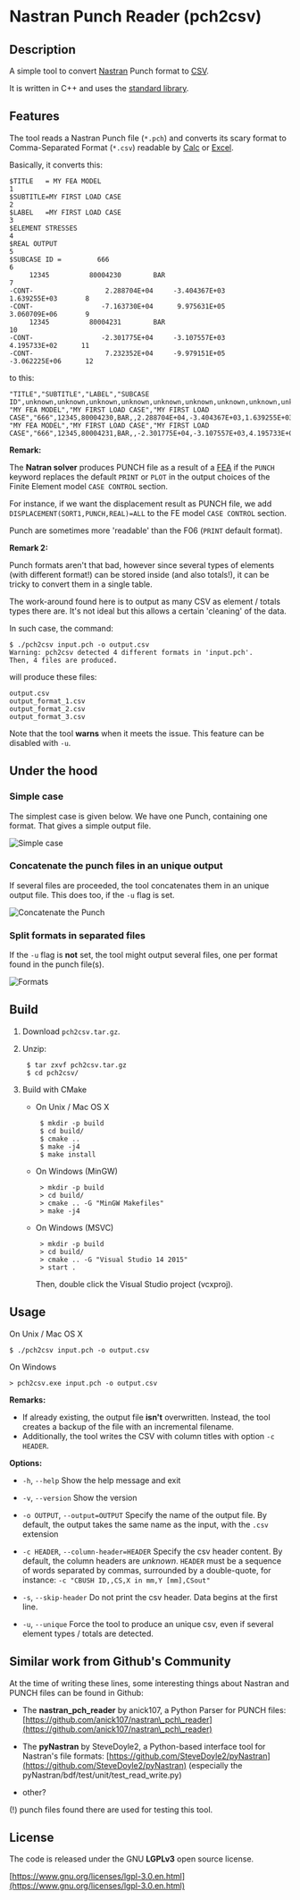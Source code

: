 # Nastran Punch Reader (pch2csv)

## Description

A simple tool to convert [Nastran](https://en.wikipedia.org/wiki/Nastran "NASA Nastran") Punch format to [CSV](https://en.wikipedia.org/wiki/Comma-separated_values "Comma-Separated Values (CSV)").

It is written in C++ and uses the [standard library](https://en.wikipedia.org/wiki/C%2B%2B_Standard_Library "C++ standard library").

## Features

The tool reads a Nastran Punch file (`*.pch`) and converts its scary format to
Comma-Separated Format (`*.csv`) readable by [Calc](https://en.wikipedia.org/wiki/LibreOffice_Calc "LibreOffice Calc") or [Excel](https://en.wikipedia.org/wiki/Microsoft_Excel "Microsoft Excel").


Basically, it converts this:

    $TITLE   = MY FEA MODEL                                                        1
    $SUBTITLE=MY FIRST LOAD CASE                                                   2
    $LABEL   =MY FIRST LOAD CASE                                                   3
    $ELEMENT STRESSES                                                              4
    $REAL OUTPUT                                                                   5
    $SUBCASE ID =         666                                                      6
         12345          80004230        BAR                                        7
    -CONT-                  2.288704E+04     -3.404367E+03      1.639255E+03       8
    -CONT-                 -7.163730E+04      9.975631E+05      3.060709E+06       9
         12345          80004231        BAR                                       10
    -CONT-                 -2.301775E+04     -3.107557E+03      4.195733E+02      11
    -CONT-                  7.232352E+04     -9.979151E+05     -3.062225E+06      12


to this:

    "TITLE","SUBTITLE","LABEL","SUBCASE ID",unknown,unknown,unknown,unknown,unknown,unknown,unknown,unknown,unknown,unknown,
    "MY FEA MODEL","MY FIRST LOAD CASE","MY FIRST LOAD CASE","666",12345,80004230,BAR,,2.288704E+04,-3.404367E+03,1.639255E+03,-7.163730E+04,9.975631E+05,3.060709E+06,
    "MY FEA MODEL","MY FIRST LOAD CASE","MY FIRST LOAD CASE","666",12345,80004231,BAR,,-2.301775E+04,-3.107557E+03,4.195733E+02,7.232352E+04,-9.979151E+05,-3.062225E+06,



__Remark:__

The **Natran solver** produces PUNCH file as a result of a [FEA](https://en.wikipedia.org/wiki/Finite_element_analysis "Finite Element Analysis (FEA)") if the `PUNCH` keyword replaces the default `PRINT` or `PLOT` in the output choices of
the Finite Element model `CASE CONTROL` section.


For instance, if we want the displacement result as PUNCH file, we add
`DISPLACEMENT(SORT1,PUNCH,REAL)=ALL` to the FE model `CASE CONTROL` section.

Punch are sometimes more 'readable' than the F06 (`PRINT` default format).

__Remark 2:__

Punch formats aren't that bad, however since several types of elements
(with different format!) can be stored inside (and also totals!),
it can be tricky to convert them in a single table.

The work-around found here is to output as many CSV as element / totals types there are.
It's not ideal but this allows a certain 'cleaning' of the data.

In such case, the command:

    $ ./pch2csv input.pch -o output.csv
    Warning: pch2csv detected 4 different formats in 'input.pch'.
    Then, 4 files are produced.

will produce these files:

    output.csv
    output_format_1.csv
    output_format_2.csv
    output_format_3.csv

Note that the tool **warns** when it meets the issue.
This feature can be disabled with `-u`.

## Under the hood

### Simple case

The simplest case is given below.
We have one Punch, containing one format.
That gives a simple output file.

![Simple case](images/unique.png)

### Concatenate the punch files in an unique output

If several files are proceeded, the tool concatenates them in an unique output file.
This does too, if the `-u` flag is set.

![Concatenate the Punch](images/concat.png)

### Split formats in separated files

If the `-u` flag is **not** set, the tool might output several files,
one per format found in the punch file(s).

![Formats](images/combo.png)



## Build

1. Download `pch2csv.tar.gz`.

2. Unzip:

        $ tar zxvf pch2csv.tar.gz
        $ cd pch2csv/

3. Build with CMake

     - On Unix / Mac OS X

            $ mkdir -p build
            $ cd build/
            $ cmake ..
            $ make -j4
            $ make install

     - On Windows (MinGW)

            > mkdir -p build
            > cd build/
            > cmake .. -G "MinGW Makefiles"
            > make -j4

     - On Windows (MSVC)

            > mkdir -p build
            > cd build/
            > cmake .. -G "Visual Studio 14 2015"
            > start .

         Then, double click the Visual Studio project (vcxproj).


## Usage

On Unix / Mac OS X

    $ ./pch2csv input.pch -o output.csv

On Windows

    > pch2csv.exe input.pch -o output.csv

__Remarks:__

 - If already existing, the output file **isn't** overwritten.
   Instead, the tool creates a backup of the file with an incremental filename.
 - Additionally, the tool writes the CSV with column titles with option `-c HEADER`.


__Options:__

 - `-h`, `--help`
   Show the help message and exit

 - `-v`, `--version`
   Show the version

 - `-o OUTPUT`, `--output=OUTPUT`
   Specify the name of the output file.
   By default, the output takes the same name as the input, with the `.csv` extension

 - `-c HEADER`, `--column-header=HEADER`
   Specify the csv header content. By default, the column headers are *unknown*.
   `HEADER` must be a sequence of words separated by commas,
   surrounded by a double-quote, for instance: `-c "CBUSH ID,,CS,X in mm,Y [mm],CSout"`

 - `-s`, `--skip-header`
   Do not print the csv header. Data begins at the first line.

 - `-u`, `--unique`
   Force the tool to produce an unique csv, even if several element types / totals
   are detected.


## Similar work from Github's Community

At the time of writing these lines, some interesting things about
Nastran and PUNCH files can be found in Github:

 - The **nastran\_pch\_reader** by anick107, a Python Parser for PUNCH files:
 [https://github.com/anick107/nastran\_pch\_reader](https://github.com/anick107/nastran\_pch\_reader)

 - The **pyNastran** by SteveDoyle2, a Python-based interface tool for Nastran's file formats:
 [https://github.com/SteveDoyle2/pyNastran](https://github.com/SteveDoyle2/pyNastran)
 (especially the pyNastran/bdf/test/unit/test\_read\_write.py)

 - other?

(!) punch files found there are used for testing this tool.

## License

The code is released under the GNU **LGPLv3** open source license.

[https://www.gnu.org/licenses/lgpl-3.0.en.html](https://www.gnu.org/licenses/lgpl-3.0.en.html)
